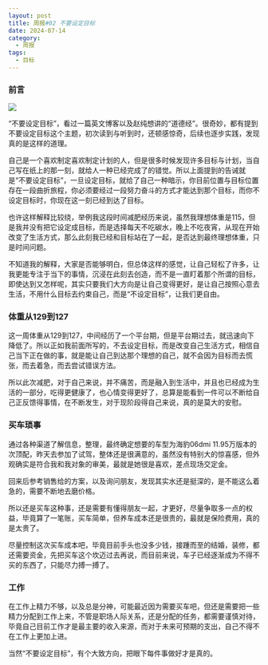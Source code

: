 ```yaml
---
layout: post
title: 周报#02 不要设定目标
date: 2024-07-14
category:
  - 周报
tags:
  - 目标
---
```

### 前言
<img src="https://plus.unsplash.com/premium_photo-1720373139744-1df9bbd233c3?w=600&auto=format&fit=crop&q=60&ixlib=rb-4.0.3&ixid=M3wxMjA3fDB8MHxmZWF0dXJlZC1waG90b3MtZmVlZHwxfHx8ZW58MHx8fHx8">

“不要设定目标”，看过一篇英文博客以及赵纯想讲的“道德经”。很奇妙，都有提到不要设定目标这个主题，初次读到与听到时，还顿感惊奇，后续也逐步实践，发现真的是这样的道理。

自己是一个喜欢制定喜欢制定计划的人，但是很多时候发现许多目标与计划，当自己写在纸上的那一刻，就给人一种已经完成了的错觉。所以上面提到的告诫就是“不要设定目标”，一旦设定目标，就给了自己一种暗示，你目前位置与目标位置存在一段曲折旅程，你必须要经过一段努力奋斗的方式才能达到那个目标，而你不设定目标时，你现在这一刻已经到达了目标。

也许这样解释比较绕，举例我这段时间减肥经历来说，虽然我理想体重是115，但是我并没有把它设定成目标，而是选择每天不吃碳水，晚上不吃夜宵，从现在开始改变了生活方式，那么此刻我已经和目标站在了一起，是否达到最终理想体重，只是时间问题。

不知道我的解释，大家是否能够明白，但总体这样的感觉，让自己轻松了许多，让我更能专注于当下的事情，沉浸在此刻去创造，而不是一直盯着那个所谓的目标，即使达到又怎样呢，其实只要我们大方向是让自己变得更好，是让自己按照心意去生活，不用什么目标去约束自己，而是“不设定目标”，让我们更自由。

### 体重从129到127

这一周体重从129到127，中间经历了一个平台期，但是平台期过去，就迅速向下降低了。所以正如我前面所写的，不去设定目标，而是改变自己生活方式，相信自己当下正在做的事，就是能让自己到达那个理想的自己，就不会因为目标而去慌张，而去着急，而去尝试错误方法。

所以此次减肥，对于自己来说，并不痛苦，而是融入到生活中，并且也已经成为生活的一部分，吃得更健康了，也心情变得更好了，总算是能看到一件可以不断给自己正反馈得事情，在不断发生，对于现阶段得自己来说，真的是莫大的安慰。

### 买车琐事

通过各种渠道了解信息，整理，最终确定想要的车型为海豹06dmi 11.95万版本的次顶配，昨天去参加了试驾，整体还是很满意的，虽然没有特别大的惊喜感，但外观确实是符合我和我对象的审美，最就是她很是喜欢，差点现场交定金。

回来后参考销售给的方案，以及询问朋友，发现其实水还是挺深的，是不能这么着急的，需要不断地去磨价格。

所以还是买车这种事，还是需要有懂得朋友一起，才更好，尽量争取多一点的权益，毕竟算了一笔账，买车简单，但养车成本还是很贵的，最就是保险费用，真的是太贵了。

尽量控制这次买车成本吧，毕竟目前手头也没多少钱，接踵而至的结婚，装修，都还需要资金，先把买车这个坎迈过去再说，而目前来说，车子已经逐渐成为不得不买的东西了，只能尽力搏一搏了。

### 工作

在工作上精力不够，以及总是分神，可能最近因为需要买车吧，但还是需要把一些精力分配到工作上来，不管是职场人际关系，还是分配的任务，都需要谨慎对待，毕竟自己目前工作才是最主要的收入来源，而对于未来可预期的支出，自己不得不在工作上更加上进。

当然“不要设定目标”，有个大致方向，把眼下每件事做好才是真的。